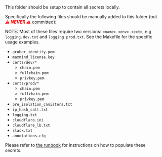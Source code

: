 This folder should be setup to contain all secrets locally.

Specifically the following files should be manually added to this folder (but **_<font color="red">⚠️ NEVER ⚠️</font>_** committed):

NOTE: Most of these files require two versions: `<name>.<env>.<ext>`, e.g `logging.dev.txt` and `logging.prod.txt`. See the Makefile for the specific usage examples.

- `prober_identity.pem`
- `maxmind_license.key`
- `certs/dev/*`
  - `chain.pem`
  - `fullchain.pem`
  - `privkey.pem`
- `certs/prod/*`
  - `chain.pem`
  - `fullchain.pem`
  - `privkey.pem`
- `pre_isolation_canisters.txt`
- `ip_hash_salt.txt`
- `logging.txt`
- `cloudflare.ini`
- `cloudflare_lb.txt`
- `slack.txt`
- `annotations.cfg`

Please refer to [the runbook](https://www.notion.so/Populate-Secrets-5f21b21395d340658f0d5c1969044db0) for instructions on how to populate these secrets.
